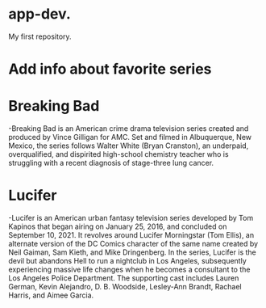 # app-dev.
My first repository.
# Add info about favorite series
# Breaking Bad
-Breaking Bad is an American crime drama television series created and produced by Vince Gilligan for AMC. Set and filmed in Albuquerque, New Mexico, the series follows Walter White (Bryan Cranston), an underpaid, overqualified, and dispirited high-school chemistry teacher who is struggling with a recent diagnosis of stage-three lung cancer. 
# Lucifer
-Lucifer is an American urban fantasy television series developed by Tom Kapinos that began airing on January 25, 2016, and concluded on September 10, 2021. It revolves around Lucifer Morningstar (Tom Ellis), an alternate version of the DC Comics character of the same name created by Neil Gaiman, Sam Kieth, and Mike Dringenberg. In the series, Lucifer is the devil but abandons Hell to run a nightclub in Los Angeles, subsequently experiencing massive life changes when he becomes a consultant to the Los Angeles Police Department. The supporting cast includes Lauren German, Kevin Alejandro, D. B. Woodside, Lesley-Ann Brandt, Rachael Harris, and Aimee Garcia.

